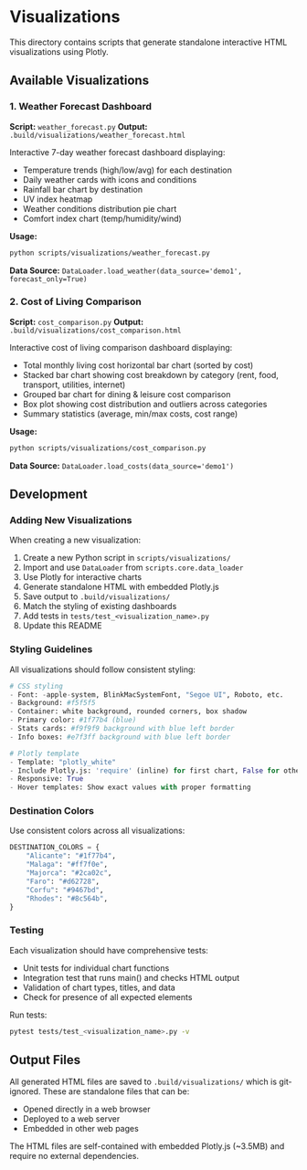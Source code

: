 # Visualizations

This directory contains scripts that generate standalone interactive HTML visualizations using Plotly.

## Available Visualizations

### 1. Weather Forecast Dashboard
**Script:** `weather_forecast.py`
**Output:** `.build/visualizations/weather_forecast.html`

Interactive 7-day weather forecast dashboard displaying:
- Temperature trends (high/low/avg) for each destination
- Daily weather cards with icons and conditions
- Rainfall bar chart by destination
- UV index heatmap
- Weather conditions distribution pie chart
- Comfort index chart (temp/humidity/wind)

**Usage:**
```bash
python scripts/visualizations/weather_forecast.py
```

**Data Source:** `DataLoader.load_weather(data_source='demo1', forecast_only=True)`

### 2. Cost of Living Comparison
**Script:** `cost_comparison.py`
**Output:** `.build/visualizations/cost_comparison.html`

Interactive cost of living comparison dashboard displaying:
- Total monthly living cost horizontal bar chart (sorted by cost)
- Stacked bar chart showing cost breakdown by category (rent, food, transport, utilities, internet)
- Grouped bar chart for dining & leisure cost comparison
- Box plot showing cost distribution and outliers across categories
- Summary statistics (average, min/max costs, cost range)

**Usage:**
```bash
python scripts/visualizations/cost_comparison.py
```

**Data Source:** `DataLoader.load_costs(data_source='demo1')`

## Development

### Adding New Visualizations

When creating a new visualization:

1. Create a new Python script in `scripts/visualizations/`
2. Import and use `DataLoader` from `scripts.core.data_loader`
3. Use Plotly for interactive charts
4. Generate standalone HTML with embedded Plotly.js
5. Save output to `.build/visualizations/`
6. Match the styling of existing dashboards
7. Add tests in `tests/test_<visualization_name>.py`
8. Update this README

### Styling Guidelines

All visualizations should follow consistent styling:

```python
# CSS styling
- Font: -apple-system, BlinkMacSystemFont, "Segoe UI", Roboto, etc.
- Background: #f5f5f5
- Container: white background, rounded corners, box shadow
- Primary color: #1f77b4 (blue)
- Stats cards: #f9f9f9 background with blue left border
- Info boxes: #e7f3ff background with blue left border

# Plotly template
- Template: "plotly_white"
- Include Plotly.js: 'require' (inline) for first chart, False for others
- Responsive: True
- Hover templates: Show exact values with proper formatting
```

### Destination Colors

Use consistent colors across all visualizations:

```python
DESTINATION_COLORS = {
    "Alicante": "#1f77b4",
    "Malaga": "#ff7f0e",
    "Majorca": "#2ca02c",
    "Faro": "#d62728",
    "Corfu": "#9467bd",
    "Rhodes": "#8c564b",
}
```

### Testing

Each visualization should have comprehensive tests:

- Unit tests for individual chart functions
- Integration test that runs main() and checks HTML output
- Validation of chart types, titles, and data
- Check for presence of all expected elements

Run tests:
```bash
pytest tests/test_<visualization_name>.py -v
```

## Output Files

All generated HTML files are saved to `.build/visualizations/` which is git-ignored. These are standalone files that can be:
- Opened directly in a web browser
- Deployed to a web server
- Embedded in other web pages

The HTML files are self-contained with embedded Plotly.js (~3.5MB) and require no external dependencies.
